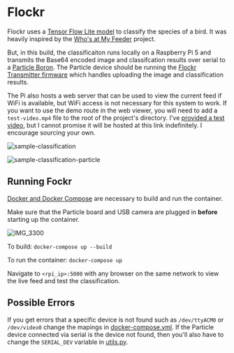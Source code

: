 # Flockr
Flockr uses a [Tensor Flow Lite model](https://www.kaggle.com/models/google/aiy/tfLite/vision-classifier-birds-v1/3?tfhub-redirect=true) to classify the species of a bird. It was heavily inspired by the [Who's at My Feeder](https://github.com/mmcc-xx/WhosAtMyFeeder/blob/master/speciesid.py) project. 

But, in this build, the classificaiton runs locally on a Raspberry Pi 5 and transmits the Base64 encoded image and classifcation results over serial to a [Particle Boron](https://store.particle.io/products/boron-lte-cat-m1-noram-with-ethersim-4th-gen). The Particle device should be running the [Flockr Transmitter firmware](https://github.com/epietrowicz/flockr-transmitter) which handles uploading the image and classification results. 

The Pi also hosts a web server that can be used to view the current feed if WiFi is available, but WiFi access is not necessary for this system to work. If you want to use the demo route in the web viewer, you will need to add a `test-video.mp4` file to the root of the project's directory. I've [provided a test video](https://drive.google.com/file/d/1tTz1Gps4WgYqqTi08huPQqQcx8DzA_3P/view?usp=sharing), but I cannot promise it will be hosted at this link indefinitely. I encourage sourcing your own.

![sample-classification](https://github.com/user-attachments/assets/ee12eabd-3c7d-4980-957e-c50986bf321e)

![sample-classification-particle](https://github.com/user-attachments/assets/ab706e47-30df-44bb-af55-a7fb3d8975ed)

## Running Fockr
[Docker and Docker Compose](https://docs.docker.com/engine/install/raspberry-pi-os/) are necessary to build and run the container.

Make sure that the Particle board and USB camera are plugged in **before** starting up the container.

![IMG_3300](https://github.com/user-attachments/assets/41810e93-3c27-4ab7-8f80-a9f9730556ef)

To build: `docker-compose up --build`

To run the container: `docker-compose up`

Navigate to `<rpi_ip>:5000` with any browser on the same network to view the live feed and test the classification.

## Possible Errors

If you get errors that a specific device is not found such as `/dev/ttyACM0` or `/dev/video0` change the mapings in [docker-compose.yml](https://github.com/epietrowicz/flockr-app/blob/main/docker-compose.yml). If the Particle device connected via serial is the device not found, then you'll also have to change the `SERIAL_DEV` variable in [utils.py](https://github.com/epietrowicz/flockr-app/blob/main/src/utils.py).
